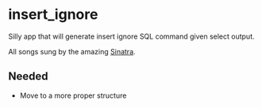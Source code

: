 insert_ignore
=============

Silly app that will generate insert ignore SQL command given select output.

All songs sung by the amazing [Sinatra](http://www.sinatrarb.com).

Needed
------
- Move to a more proper structure